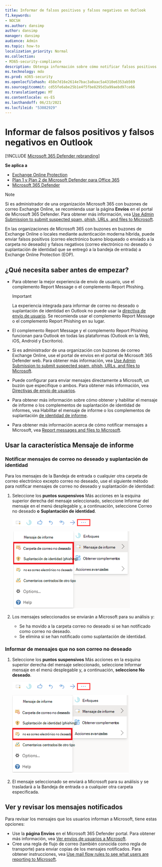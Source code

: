 ```yaml
---
title: Informar de falsos positivos y falsos negativos en Outlook
f1.keywords:
- NOCSH
ms.author: dansimp
author: dansimp
manager: dansimp
audience: Admin
ms.topic: how-to
localization_priority: Normal
ms.collection:
- M365-security-compliance
description: Obtenga información sobre cómo notificar falsos positivos y falsos negativos en Outlook la característica Mensaje de informe.
ms.technology: mdo
ms.prod: m365-security
ms.openlocfilehash: 458e7d16e2614e7bac3a0aac5a4310e6353ab569
ms.sourcegitcommit: cd55fe6abe25b1e4f5fbe8295d3a99aebd97ce66
ms.translationtype: MT
ms.contentlocale: es-ES
ms.lasthandoff: 06/23/2021
ms.locfileid: "53082929"
---
```

# <a name="report-false-positives-and-false-negatives-in-outlook"></a>Informar de falsos positivos y falsos negativos en Outlook

[!INCLUDE [Microsoft 365 Defender rebranding](../includes/microsoft-defender-for-office.md)]

**Se aplica a**
- [Exchange Online Protection](exchange-online-protection-overview.md)
- [Plan 1 y Plan 2 de Microsoft Defender para Office 365](defender-for-office-365.md)
- [Microsoft 365 Defender](../defender/microsoft-365-defender.md)

> [!NOTE]
> Si es administrador de una organización Microsoft 365 con buzones de correo Exchange Online, se recomienda usar la página **Envíos** en el portal de Microsoft 365 Defender. Para obtener más información, vea [Use Admin Submission to submit suspected spam, phish, URLs, and files to Microsoft](admin-submission.md).

En las organizaciones de Microsoft 365 con buzones en buzones de Exchange Online o locales mediante autenticación moderna híbrida, puede enviar falsos positivos (correo electrónico bueno bloqueado o enviado a la carpeta no deseado) y falsos negativos (correo electrónico no deseado o suplantación de identidad que se entregó a la bandeja de entrada) a Exchange Online Protection (EOP).

## <a name="what-do-you-need-to-know-before-you-begin"></a>¿Qué necesita saber antes de empezar?

- Para obtener la mejor experiencia de envío de usuario, use el complemento Report Message o el complemento Report Phishing.

  > [!IMPORTANT]
  > La experiencia integrada para informar de correo no deseado o suplantación de identidad en Outlook no puede usar la [directiva de envío de usuario](./user-submission.md). Se recomienda usar el complemento Report Message o el complemento Report Phishing en su lugar.

- El complemento Report Message y el complemento Report Phishing funcionan para Outlook en todas las plataformas (Outlook en la Web, iOS, Android y Escritorio).

- Si es administrador de una organización con buzones de correo Exchange Online, use el portal de envíos en el portal de Microsoft 365 Defender web. Para obtener más información, vea [Use Admin Submission to submit suspected spam, phish, URLs, and files to Microsoft](admin-submission.md).

- Puede configurar para enviar mensajes directamente a Microsoft, un buzón que especifique o ambos. Para obtener más información, vea [Directivas de envío de usuarios](user-submission.md).

- Para obtener más información sobre cómo obtener y habilitar el mensaje de informe o los complementos de suplantación de identidad de informes, vea Habilitar el mensaje de informe o los complementos de suplantación [de identidad de informe](enable-the-report-message-add-in.md).

- Para obtener más información acerca de cómo notificar mensajes a Microsoft, vea [Report messages and files to Microsoft](report-junk-email-messages-to-microsoft.md).

## <a name="use-the-report-message-feature"></a>Usar la característica Mensaje de informe

### <a name="report-junk-and-phishing-messages"></a>Notificar mensajes de correo no deseado y suplantación de identidad

Para los mensajes de la Bandeja de entrada o cualquier otra carpeta de correo electrónico excepto correo no deseado, use el siguiente método para notificar mensajes de correo no deseado y suplantación de identidad:

1. Seleccione los **puntos suspensivos** Más acciones en la  esquina superior derecha del mensaje seleccionado, seleccione Informar del mensaje en el menú desplegable y, a continuación, seleccione Correo no deseado **o** **Suplantación de identidad**.

   ![Mensaje de informe: más acciones](../../media/report-message-more-actions.png)

   ![Mensaje de informe: correo no deseado y suplantación de identidad](../../media/report-message-junk-phishing.png)

2. Los mensajes seleccionados se enviarán a Microsoft para su análisis y:
   - Se ha movido a la carpeta correo no deseado si se han notificado como correo no deseado.
   - Se elimina si se han notificado como suplantación de identidad.

### <a name="report-messages-that-are-not-junk"></a>Informar de mensajes que no son correo no deseado

1. Seleccione los **puntos suspensivos** Más acciones en la  esquina superior derecha del mensaje seleccionado, seleccione Informar mensaje en el menú desplegable y, a continuación, **seleccione No deseado**.

   ![Mensaje de informe: más acciones](../../media/report-message-more-actions.png)

   ![Mensaje de informe: no deseado](../../media/report-message-not-junk.png)

2. El mensaje seleccionado se enviará a Microsoft para su análisis y se trasladará a la Bandeja de entrada o a cualquier otra carpeta especificada.

## <a name="view-and-review-reported-messages"></a>Ver y revisar los mensajes notificados

Para revisar los mensajes que los usuarios informan a Microsoft, tiene estas opciones:

- Use la **página Envíos** en el Microsoft 365 Defender portal. Para obtener más información, vea [Ver envíos de usuarios a Microsoft](admin-submission.md#view-user-submissions-to-microsoft).
- Cree una regla de flujo de correo (también conocida como regla de transporte) para enviar copias de los mensajes notificados. Para obtener instrucciones, vea [Use mail flow rules to see what users are reporting to Microsoft](/exchange/security-and-compliance/mail-flow-rules/use-rules-to-see-what-users-are-reporting-to-microsoft).
